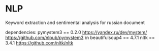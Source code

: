# NLP
Keyword extraction and sentimental analysis for russian document

dependencies:
pymystem3 == 0.2.0 https://yandex.ru/dev/mystem/ https://github.com/nlpub/pymystem3 \n
beautifulsoup4 == 4.7.1
nltk == 3.4.1  https://github.com/nltk/nltk
